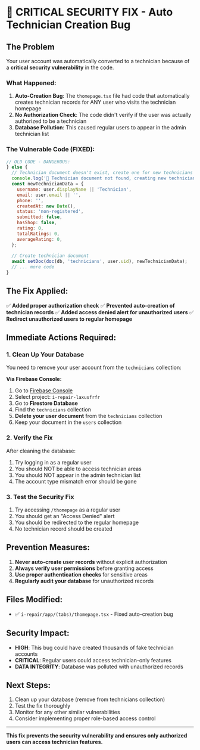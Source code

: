 # 🚨 CRITICAL SECURITY FIX - Auto Technician Creation Bug

## The Problem
Your user account was automatically converted to a technician because of a **critical security vulnerability** in the code.

### What Happened:
1. **Auto-Creation Bug**: The `thomepage.tsx` file had code that automatically creates technician records for ANY user who visits the technician homepage
2. **No Authorization Check**: The code didn't verify if the user was actually authorized to be a technician
3. **Database Pollution**: This caused regular users to appear in the admin technician list

### The Vulnerable Code (FIXED):
```javascript
// OLD CODE - DANGEROUS:
} else {
  // Technician document doesn't exist, create one for new technicians
  console.log('👤 Technician document not found, creating new technician document...');
  const newTechnicianData = {
    username: user.displayName || 'Technician',
    email: user.email || '',
    phone: '',
    createdAt: new Date(),
    status: 'non-registered',
    submitted: false,
    hasShop: false,
    rating: 0,
    totalRatings: 0,
    averageRating: 0,
  };
  
  // Create technician document
  await setDoc(doc(db, 'technicians', user.uid), newTechnicianData);
  // ... more code
}
```

## The Fix Applied:
✅ **Added proper authorization check**
✅ **Prevented auto-creation of technician records**
✅ **Added access denied alert for unauthorized users**
✅ **Redirect unauthorized users to regular homepage**

## Immediate Actions Required:

### 1. Clean Up Your Database
You need to remove your user account from the `technicians` collection:

**Via Firebase Console:**
1. Go to [Firebase Console](https://console.firebase.google.com/)
2. Select project: `i-repair-laxusfrfr`
3. Go to **Firestore Database**
4. Find the `technicians` collection
5. **Delete your user document** from the `technicians` collection
6. Keep your document in the `users` collection

### 2. Verify the Fix
After cleaning the database:
1. Try logging in as a regular user
2. You should NOT be able to access technician areas
3. You should NOT appear in the admin technician list
4. The account type mismatch error should be gone

### 3. Test the Security Fix
1. Try accessing `/thomepage` as a regular user
2. You should get an "Access Denied" alert
3. You should be redirected to the regular homepage
4. No technician record should be created

## Prevention Measures:
1. **Never auto-create user records** without explicit authorization
2. **Always verify user permissions** before granting access
3. **Use proper authentication checks** for sensitive areas
4. **Regularly audit your database** for unauthorized records

## Files Modified:
- ✅ `i-repair/app/(tabs)/thomepage.tsx` - Fixed auto-creation bug

## Security Impact:
- **HIGH**: This bug could have created thousands of fake technician accounts
- **CRITICAL**: Regular users could access technician-only features
- **DATA INTEGRITY**: Database was polluted with unauthorized records

## Next Steps:
1. Clean up your database (remove from technicians collection)
2. Test the fix thoroughly
3. Monitor for any other similar vulnerabilities
4. Consider implementing proper role-based access control

---
**This fix prevents the security vulnerability and ensures only authorized users can access technician features.**


